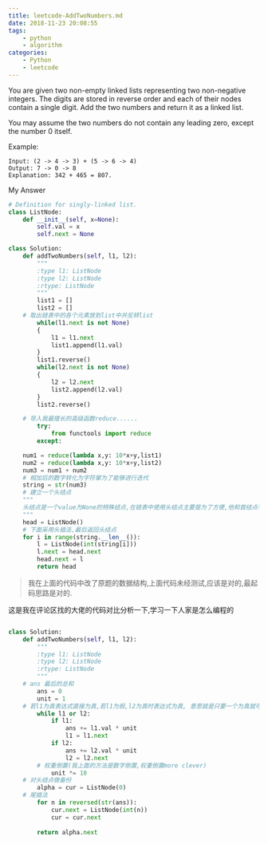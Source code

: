 ```yaml
---
title: leetcode-AddTwoNumbers.md
date: 2018-11-23 20:08:55
tags: 
    - python
    - algorithm
categories:
    - Python
    - leetcode
---
```

You are given two non-empty linked lists representing two non-negative integers. The digits are stored in reverse order and each of their nodes contain a single digit. Add the two numbers and return it as a linked list.

You may assume the two numbers do not contain any leading zero, except the number 0 itself.

Example:
```
Input: (2 -> 4 -> 3) + (5 -> 6 -> 4)
Output: 7 -> 0 -> 8
Explanation: 342 + 465 = 807.
```
<!-- more -->

My Answer
```Python
# Definition for singly-linked list.
class ListNode:
    def __init__(self, x=None):
        self.val = x
        self.next = None

class Solution:
    def addTwoNumbers(self, l1, l2):
        """
        :type l1: ListNode
        :type l2: ListNode
        :rtype: ListNode
        """
        list1 = []
        list2 = []
	# 取出链表中的各个元素放到list中并反转list
        while(l1.next is not None)
        {
            l1 = l1.next
            list1.append(l1.val)
        }
        list1.reverse()
        while(l2.next is not None)
        {
            l2 = l2.next
            list2.append(l2.val)
        }
        list2.reverse()

	# 导入我最擅长的高级函数reduce......
        try:
            from functools import reduce
        except:

	num1 = reduce(lambda x,y: 10*x+y,list1)
	num2 = reduce(lambda x,y: 10*x+y,list2)
	num3 = num1 + num2 
	# 相加后的数字转化为字符窜为了能够进行迭代
	string = str(num3)
	# 建立一个头结点
	"""
	头结点是一个value为None的特殊结点,在链表中使用头结点主要是为了方便,他和首结点不同,首节点是头结点紧挨着后面的结点,是真正意义上的第一个结点.
	"""
	head = ListNode()
	# 下面采用头插法,最后返回头结点
	for i in range(string.__len__()):
	    l = ListNode(int(string[i]))
	    l.next = head.next 
	    head.next = l
        return head
```

> 我在上面的代码中改了原题的数据结构,上面代码未经测试,应该是对的,最起码思路是对的.


这是我在评论区找的大佬的代码对比分析一下,学习一下人家是怎么编程的
```Python

class Solution:
    def addTwoNumbers(self, l1, l2):
        """
        :type l1: ListNode
        :type l2: ListNode
        :rtype: ListNode
        """
	# ans 最后的总和
        ans = 0
        unit = 1
	# 若l1为真表达式直接为真,若l1为假,l2为真时表达式为真, 意思就是只要一个为真就可以运行下面的循环体.下面的代码主要考虑的是两个链表不一样长的问题.
        while l1 or l2:
            if l1:
                ans += l1.val * unit
                l1 = l1.next
            if l2:
                ans += l2.val * unit
                l2 = l2.next
	    # 权重倒置(我上面的方法是数字倒置,权重倒置more clever)
            unit *= 10
	# 对头结点做备份
        alpha = cur = ListNode(0)
	# 尾插法 
        for n in reversed(str(ans)):
            cur.next = ListNode(int(n))
            cur = cur.next
    
        return alpha.next
```


